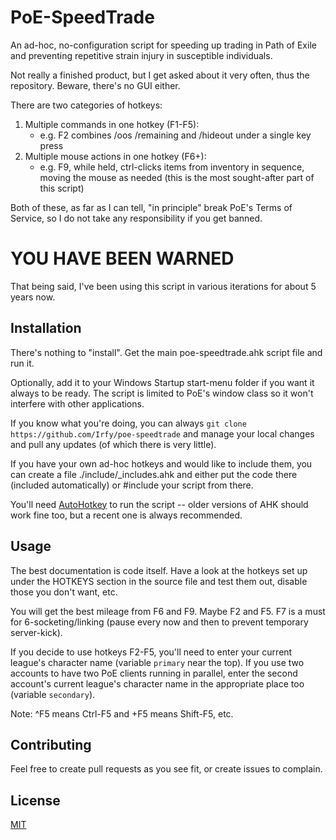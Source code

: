 # PoE-SpeedTrade

An ad-hoc, no-configuration script for speeding up trading in Path of Exile and preventing repetitive strain injury in susceptible individuals.

Not really a finished product, but I get asked about it very often, thus the repository. Beware, there's no GUI either.

There are two categories of hotkeys:

1. Multiple commands in one hotkey (F1-F5):
   * e.g. F2 combines /oos /remaining and /hideout <charname> under a single key press
2. Multiple mouse actions in one hotkey (F6+):
   * e.g. F9, while held, ctrl-clicks items from inventory in sequence, moving the mouse as needed (this is the most sought-after part of this script)

Both of these, as far as I can tell, "in principle" break PoE's Terms of Service, so I do not take any responsibility if you get banned.

# YOU HAVE BEEN WARNED

That being said, I've been using this script in various iterations for about 5 years now.

## Installation

There's nothing to "install". Get the main poe-speedtrade.ahk script file and run it.

Optionally, add it to your Windows Startup start-menu folder if you want it always to be ready. The script is limited to PoE's window class so it won't interfere with other applications.

If you know what you're doing, you can always `git clone https://github.com/Irfy/poe-speedtrade` and manage your local changes and pull any updates (of which there is very little).

If you have your own ad-hoc hotkeys and would like to include them, you can create a file ./include/_includes.ahk and either put the code there (included automatically) or #include your script from there.

You'll need [AutoHotkey](https://www.autohotkey.com/) to run the script -- older versions of AHK should work fine too, but a recent one is always recommended.

## Usage

The best documentation is code itself. Have a look at the hotkeys set up under the HOTKEYS section in the source file and test them out, disable those you don't want, etc.

You will get the best mileage from F6 and F9. Maybe F2 and F5. F7 is a must for 6-socketing/linking (pause every now and then to prevent temporary server-kick).

If you decide to use hotkeys F2-F5, you'll need to enter your current league's character name (variable `primary` near the top). If you use two accounts to have two PoE clients running in parallel, enter the second account's current league's character name in the appropriate place too (variable `secondary`).

Note: ^F5 means Ctrl-F5 and +F5 means Shift-F5, etc.

## Contributing

Feel free to create pull requests as you see fit, or create issues to complain.

## License

[MIT](https://choosealicense.com/licenses/mit/)
